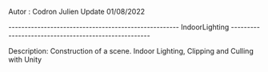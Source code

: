 Autor : Codron Julien
Update 01/08/2022

----------------------------------------------------- IndoorLighting -----------------------------------------------------

Description:
 Construction of a scene. Indoor Lighting, Clipping and Culling with Unity
